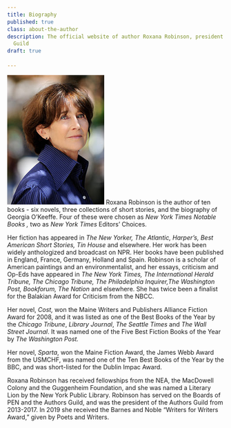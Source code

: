 ```yaml
---
title: Biography
published: true
class: about-the-author
description: The official website of author Roxana Robinson, president of the Authors
  Guild
draft: true

---
```

![](/uploads/Roxana-ROBINSON-14-c-David-Ignaszewski-koboy_LG.jpg) Roxana Robinson is the author of ten books - six novels, three collections of short stories, and the biography of Georgia O’Keeffe. Four of these were chosen as _New York Times Notable Books ,_ two as _New York Times_ Editors’ Choices.

Her fiction has appeared in _The New Yorker, The Atlantic, Harper’s, Best American Short Stories, Tin House_ and elsewhere. Her work has been widely anthologized and broadcast on NPR. Her books have been published in England, France, Germany, Holland and Spain. Robinson is a scholar of American paintings and an environmentalist, and her essays, criticism and Op-Eds have appeared in _The New York Times,_ _The International Herald Tribune, The Chicago Tribune,_ _The Philadelphia Inquirer,The Washington Post, Bookforum, The Nation_ and elsewhere. She has twice been a finalist for the Balakian Award for Criticism from the NBCC.

Her novel, _Cost,_ won the Maine Writers and Publishers Alliance Fiction Award for 2008, and it was listed as one of the Best Books of the Year by the _Chicago_ _Tribune_, _Library_ _Journal_, _The_ _Seattle_ _Times_ and _The_ _Wall_ _Street_ _Journal_. It was named one of the Five Best Fiction Books of the Year by _The_ _Washington Post._

Her novel, _Sparta_, won the Maine Fiction Award, the James Webb Award from the USMCHF, was named one of the Ten Best Books of the Year by the BBC, and was short-listed for the Dublin Impac Award.

Roxana Robinson has received fellowships from the NEA, the MacDowell Colony and the Guggenheim Foundation, and she was named a Literary Lion by the New York Public Library. Robinson has served on the Boards of PEN and the Authors Guild, and was the president of the Authors Guild from 2013-2017. In 2019 she received the Barnes and Noble “Writers for Writers Award,” given by Poets and Writers.

